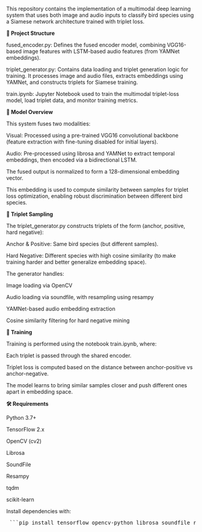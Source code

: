 This repository contains the implementation of a multimodal deep learning system that uses both image and audio inputs to classify bird species using a Siamese network architecture trained with triplet loss.

**📁 Project Structure**

fused_encoder.py: Defines the fused encoder model, combining VGG16-based image features with LSTM-based audio features (from YAMNet embeddings).

triplet_generator.py: Contains data loading and triplet generation logic for training. It processes image and audio files, extracts embeddings using YAMNet, and constructs triplets for Siamese training.

train.ipynb: Jupyter Notebook used to train the multimodal triplet-loss model, load triplet data, and monitor training metrics.

**🚀 Model Overview**

This system fuses two modalities:

Visual: Processed using a pre-trained VGG16 convolutional backbone (feature extraction with fine-tuning disabled for initial layers).

Audio: Pre-processed using librosa and YAMNet to extract temporal embeddings, then encoded via a bidirectional LSTM.

The fused output is normalized to form a 128-dimensional embedding vector.

This embedding is used to compute similarity between samples for triplet loss optimization, enabling robust discrimination between different bird species.

**🔁 Triplet Sampling**

The triplet_generator.py constructs triplets of the form (anchor, positive, hard negative):

Anchor & Positive: Same bird species (but different samples).

Hard Negative: Different species with high cosine similarity (to make training harder and better generalize embedding space).

The generator handles:

Image loading via OpenCV

Audio loading via soundfile, with resampling using resampy

YAMNet-based audio embedding extraction

Cosine similarity filtering for hard negative mining

**🧪 Training**

Training is performed using the notebook train.ipynb, where:

Each triplet is passed through the shared encoder.

Triplet loss is computed based on the distance between anchor-positive vs anchor-negative.

The model learns to bring similar samples closer and push different ones apart in embedding space.

**🛠 Requirements**

Python 3.7+

TensorFlow 2.x

OpenCV (cv2)

Librosa

SoundFile

Resampy

tqdm

scikit-learn

Install dependencies with:

<pre> ```pip install tensorflow opencv-python librosa soundfile resampy tqdm scikit-learn ``` </pre>
